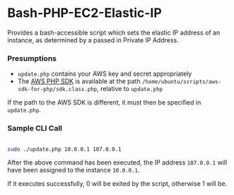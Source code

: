 Bash-PHP-EC2-Elastic-IP
===
Provides a bash-accessible script which sets the elastic IP address of an
instance, as determined by a passed in Private IP Address.

### Presumptions

 - `update.php` contains your AWS key and secret appropriately
 - The [AWS PHP SDK](http://aws.amazon.com/sdkforphp/) is available at the path
`/home/ubuntu/scripts/aws-sdk-for-php/sdk.class.php`, relative to `update.php`

If the path to the AWS SDK is different, it must then be specified in
`update.php`.

### Sample CLI Call

``` bash

sudo ./update.php 10.0.0.1 107.0.0.1
```

After the above command has been executed, the IP address `107.0.0.1` will have
been assigned to the instance `10.0.0.1`.

If it executes successfully, 0 will be exited by the script, otherwise 1 will
be.
